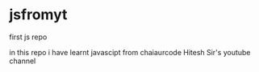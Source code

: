 # jsfromyt
first js repo

in this repo i have learnt javascipt from chaiaurcode Hitesh Sir's youtube channel
